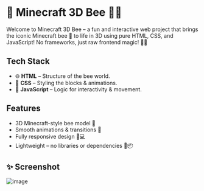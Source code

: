 
# 🐝 Minecraft 3D Bee 🧱✨

Welcome to Minecraft 3D Bee – a fun and interactive web project that brings the iconic Minecraft bee 🐝 to life in 3D using pure HTML, CSS, and JavaScript! No frameworks, just raw frontend magic! 🎩🔮


## Tech Stack

- 🌐 **HTML** – Structure of the bee world.
- 🎨 **CSS** – Styling the blocks & animations.
- 🧠 **JavaScript** – Logic for interactivity & movement.

## Features

- 3D Minecraft-style bee model 🐝
- Smooth animations & transitions 💫  
- Fully responsive design 📱💻 
- Lightweight – no libraries or dependencies 🚫📦

## ✨ Screenshot

![image](https://github.com/user-attachments/assets/4bd6f628-87a8-438c-b1b0-a5da68d771b3)
